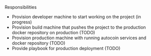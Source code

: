 Responsibilities
- Provision developer machine to start working on the project (in progress)
- Provision build machine that pushes the project to the production docker repository on production (TODO)
- Provision production machine with running autocoin services and docker repository (TODO)
- Provide playbook for production deployment (TODO)
